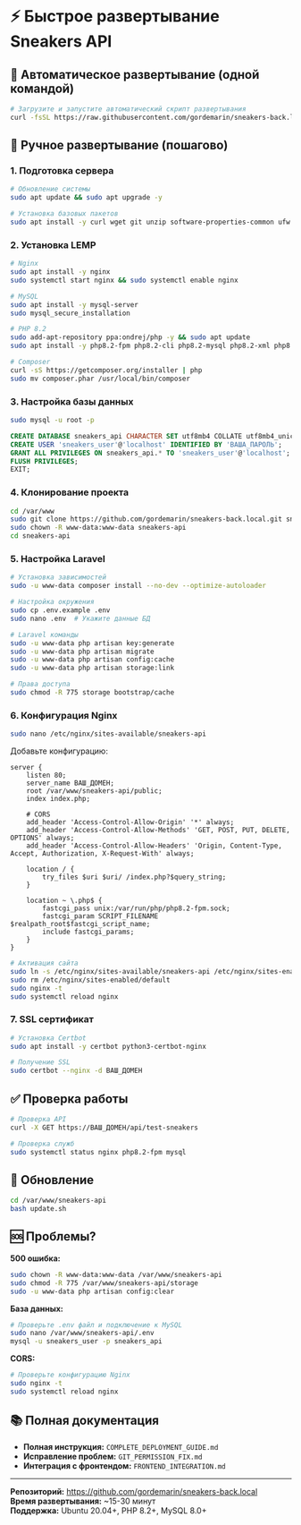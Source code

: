 # ⚡ Быстрое развертывание Sneakers API

## 🚀 Автоматическое развертывание (одной командой)

```bash
# Загрузите и запустите автоматический скрипт развертывания
curl -fsSL https://raw.githubusercontent.com/gordemarin/sneakers-back.local/main/deploy.sh | bash
```

## 📝 Ручное развертывание (пошагово)

### 1. Подготовка сервера
```bash
# Обновление системы
sudo apt update && sudo apt upgrade -y

# Установка базовых пакетов
sudo apt install -y curl wget git unzip software-properties-common ufw
```

### 2. Установка LEMP
```bash
# Nginx
sudo apt install -y nginx
sudo systemctl start nginx && sudo systemctl enable nginx

# MySQL
sudo apt install -y mysql-server
sudo mysql_secure_installation

# PHP 8.2
sudo add-apt-repository ppa:ondrej/php -y && sudo apt update
sudo apt install -y php8.2-fpm php8.2-cli php8.2-mysql php8.2-xml php8.2-curl php8.2-mbstring php8.2-zip php8.2-bcmath php8.2-dom

# Composer
curl -sS https://getcomposer.org/installer | php
sudo mv composer.phar /usr/local/bin/composer
```

### 3. Настройка базы данных
```bash
sudo mysql -u root -p
```
```sql
CREATE DATABASE sneakers_api CHARACTER SET utf8mb4 COLLATE utf8mb4_unicode_ci;
CREATE USER 'sneakers_user'@'localhost' IDENTIFIED BY 'ВАША_ПАРОЛЬ';
GRANT ALL PRIVILEGES ON sneakers_api.* TO 'sneakers_user'@'localhost';
FLUSH PRIVILEGES;
EXIT;
```

### 4. Клонирование проекта
```bash
cd /var/www
sudo git clone https://github.com/gordemarin/sneakers-back.local.git sneakers-api
sudo chown -R www-data:www-data sneakers-api
cd sneakers-api
```

### 5. Настройка Laravel
```bash
# Установка зависимостей
sudo -u www-data composer install --no-dev --optimize-autoloader

# Настройка окружения
sudo cp .env.example .env
sudo nano .env  # Укажите данные БД

# Laravel команды
sudo -u www-data php artisan key:generate
sudo -u www-data php artisan migrate
sudo -u www-data php artisan config:cache
sudo -u www-data php artisan storage:link

# Права доступа
sudo chmod -R 775 storage bootstrap/cache
```

### 6. Конфигурация Nginx
```bash
sudo nano /etc/nginx/sites-available/sneakers-api
```

Добавьте конфигурацию:
```nginx
server {
    listen 80;
    server_name ВАШ_ДОМЕН;
    root /var/www/sneakers-api/public;
    index index.php;

    # CORS
    add_header 'Access-Control-Allow-Origin' '*' always;
    add_header 'Access-Control-Allow-Methods' 'GET, POST, PUT, DELETE, OPTIONS' always;
    add_header 'Access-Control-Allow-Headers' 'Origin, Content-Type, Accept, Authorization, X-Request-With' always;

    location / {
        try_files $uri $uri/ /index.php?$query_string;
    }

    location ~ \.php$ {
        fastcgi_pass unix:/var/run/php/php8.2-fpm.sock;
        fastcgi_param SCRIPT_FILENAME $realpath_root$fastcgi_script_name;
        include fastcgi_params;
    }
}
```

```bash
# Активация сайта
sudo ln -s /etc/nginx/sites-available/sneakers-api /etc/nginx/sites-enabled/
sudo rm /etc/nginx/sites-enabled/default
sudo nginx -t
sudo systemctl reload nginx
```

### 7. SSL сертификат
```bash
# Установка Certbot
sudo apt install -y certbot python3-certbot-nginx

# Получение SSL
sudo certbot --nginx -d ВАШ_ДОМЕН
```

## ✅ Проверка работы

```bash
# Проверка API
curl -X GET https://ВАШ_ДОМЕН/api/test-sneakers

# Проверка служб
sudo systemctl status nginx php8.2-fpm mysql
```

## 🔄 Обновление

```bash
cd /var/www/sneakers-api
bash update.sh
```

## 🆘 Проблемы?

**500 ошибка:**
```bash
sudo chown -R www-data:www-data /var/www/sneakers-api
sudo chmod -R 775 /var/www/sneakers-api/storage
sudo -u www-data php artisan config:clear
```

**База данных:**
```bash
# Проверьте .env файл и подключение к MySQL
sudo nano /var/www/sneakers-api/.env
mysql -u sneakers_user -p sneakers_api
```

**CORS:**
```bash
# Проверьте конфигурацию Nginx
sudo nginx -t
sudo systemctl reload nginx
```

## 📚 Полная документация

- **Полная инструкция:** `COMPLETE_DEPLOYMENT_GUIDE.md`
- **Исправление проблем:** `GIT_PERMISSION_FIX.md`
- **Интеграция с фронтендом:** `FRONTEND_INTEGRATION.md`

---

**Репозиторий:** https://github.com/gordemarin/sneakers-back.local  
**Время развертывания:** ~15-30 минут  
**Поддержка:** Ubuntu 20.04+, PHP 8.2+, MySQL 8.0+ 